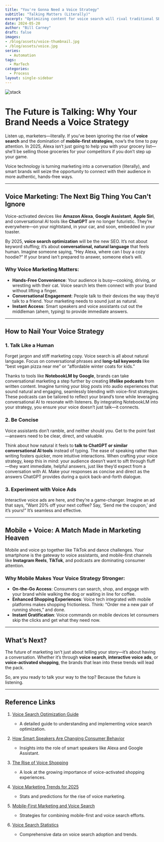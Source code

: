 ```yaml
---
title: "You're Gonna Need a Voice Strategy"
subtitle: "Talking Matters (Literally)"
excerpt: "Optimizing content for voice search will rival traditional SEO in importance, enabling brands to connect with consumers through conversational, hands-free interactions. Voice technology opens the door to innovative opportunities like interactive voice ads, voice-activated shopping, and seamless customer engagement. With the rise of smart speakers and conversational AI, brands that adapt their messaging to natural language patterns and prioritize convenience will lead the way in this rapidly evolving landscape."
date: 2024-05-20
author: "Bill Carney"
draft: false
images:
- /blog/assets/voice-thumbnail.jpg
- /blog/assets/voice.jpg
series:
  - Automation
tags:
  - MarTech
categories:
  - Process
layout: single-sidebar
---
```


![stack](/blog/assets/voice.jpg)

# The Future is Talking: Why Your Brand Needs a Voice Strategy  

Listen up, marketers—literally. If you’ve been ignoring the rise of **voice search** and the domination of **mobile-first strategies**, now’s the time to pay attention. In 2025, Alexa isn’t just going to help you with your grocery list—she’ll be selling those groceries for your competitors if you don’t step up your game.  

Voice technology is turning marketing into a conversation (literally), and smart brands will seize the opportunity to connect with their audience in more authentic, hands-free ways.  

---

## Voice Marketing: The Next Big Thing You Can't Ignore  

Voice-activated devices like **Amazon Alexa**, **Google Assistant**, **Apple Siri**, and conversational AI tools like **ChatGPT** are no longer futuristic. They’re everywhere—on your nightstand, in your car, and soon, embedded in your toaster.  

By 2025, **voice search optimization** will be the new SEO. It’s not about keyword stuffing; it’s about **conversational, natural language** that feels human. Imagine someone saying, “Hey Alexa, where can I buy a cozy hoodie?” If your brand isn’t prepared to answer, someone else’s will.  

### Why Voice Marketing Matters:
- **Hands-Free Convenience**: Your audience is busy—cooking, driving, or wrestling with their cat. Voice search lets them connect with your brand without lifting a finger.  
- **Conversational Engagement**: People talk to their devices the way they’d talk to a friend. Your marketing needs to sound just as natural.  
- **Instant Access**: Smart speakers and voice assistants cut out the middleman (ahem, typing) to provide immediate answers.  

---

## How to Nail Your Voice Strategy  

### 1. **Talk Like a Human**  
Forget jargon and stiff marketing copy. Voice search is all about natural language. Focus on conversational phrases and **long-tail keywords** like “best vegan pizza near me” or “affordable winter coats for kids.”  

Thanks to tools like **NotebookLM by Google**, brands can take conversational marketing a step further by creating **lifelike podcasts** from written content. Imagine turning your blog posts into audio experiences that sound natural and engaging, seamlessly blending with voice-first strategies. These podcasts can be tailored to reflect your brand’s tone while leveraging conversational AI to resonate with listeners. By integrating NotebookLM into your strategy, you ensure your voice doesn’t just talk—it connects.  

### 2. **Be Concise**  
Voice assistants don’t ramble, and neither should you. Get to the point fast—answers need to be clear, direct, and valuable.  

Think about how natural it feels to **talk to ChatGPT or similar conversational AI tools** instead of typing. The ease of speaking rather than writing fosters quicker, more intuitive interactions. When crafting your voice strategy, keep this in mind: your audience doesn’t want to sift through fluff—they want immediate, helpful answers, just like they’d expect from a conversation with AI. Make your responses as concise and direct as the answers ChatGPT provides during a quick back-and-forth dialogue.  

### 3. **Experiment with Voice Ads**  
Interactive voice ads are here, and they’re a game-changer. Imagine an ad that says, “Want 20% off your next coffee? Say, ‘Send me the coupon,’ and it’s yours!” It’s seamless and effective.  

---

## Mobile + Voice: A Match Made in Marketing Heaven  

Mobile and voice go together like TikTok and dance challenges. Your smartphone is the gateway to voice assistants, and mobile-first channels like **Instagram Reels**, **TikTok**, and podcasts are dominating consumer attention.  

### Why Mobile Makes Your Voice Strategy Stronger:  
- **On-the-Go Access**: Consumers can search, shop, and engage with your brand while walking the dog or waiting in line for coffee.  
- **Enhanced Shopping Experiences**: Voice tech integrated with mobile platforms makes shopping frictionless. Think: “Order me a new pair of running shoes,” and done.  
- **Instant Gratification**: Voice commands on mobile devices let consumers skip the clicks and get what they need now.  

---

## What’s Next?  

The future of marketing isn’t just about telling your story—it’s about having a conversation. Whether it’s through **voice search**, **interactive voice ads**, or **voice-activated shopping**, the brands that lean into these trends will lead the pack.  

So, are you ready to talk your way to the top? Because the future is listening.  

---

## Reference Links  

1. [Voice Search Optimization Guide](https://www.searchenginejournal.com/voice-search-optimization/402145/)  
   - A detailed guide to understanding and implementing voice search optimization.  

2. [How Smart Speakers Are Changing Consumer Behavior](https://www.emarketer.com/content/smart-speaker-adoption-how-voice-is-changing-digital-marketing)  
   - Insights into the role of smart speakers like Alexa and Google Assistant.  

3. [The Rise of Voice Shopping](https://www.forbes.com/sites/forbesbusinesscouncil/2023/07/12/the-rise-of-voice-shopping-why-it-matters-for-retailers/?sh=5261ef5973f4)  
   - A look at the growing importance of voice-activated shopping experiences.  

4. [Voice Marketing Trends for 2025](https://www.marketingprofs.com/charts/2023/49482/voice-marketing-trends-and-statistics-for-the-future)  
   - Stats and predictions for the rise of voice marketing.  

5. [Mobile-First Marketing and Voice Search](https://www.thinkwithgoogle.com/intl/en-ae/insights-trends/industry-perspectives/mobile-first-voice-search-advertising-strategies/)  
   - Strategies for combining mobile-first and voice search efforts.  

6. [Voice Search Statistics](https://backlinko.com/voice-search-stats)  
   - Comprehensive data on voice search adoption and trends.  